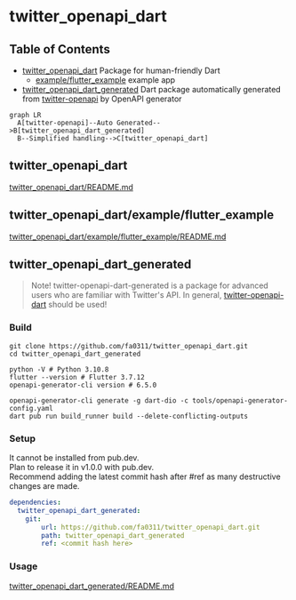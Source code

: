 # twitter_openapi_dart

## Table of Contents

- [twitter_openapi_dart](./twitter_openapi_dart) Package for human-friendly Dart
  - [example/flutter_example](./twitter_openapi_dart/example/flutter_example) example app
- [twitter_openapi_dart_generated](./twitter_openapi_dart_generated) Dart package automatically generated from [twitter-openapi](https://github.com/fa0311/twitter-openapi) by OpenAPI generator

```mermaid
graph LR
  A[twitter-openapi]--Auto Generated-->B[twitter_openapi_dart_generated]
  B--Simplified handling-->C[twitter_openapi_dart]
```

## twitter_openapi_dart

[twitter_openapi_dart/README.md](./twitter_openapi_dart/README.md)

## twitter_openapi_dart/example/flutter_example

[twitter_openapi_dart/example/flutter_example/README.md](./twitter_openapi_dart/example/flutter_example/README.md)

## twitter_openapi_dart_generated

> Note! twitter-openapi-dart-generated is a package for advanced users who are familiar with Twitter's API. In general, [twitter-openapi-dart](./twitter-openapi-dart) should be used!

### Build

```shell
git clone https://github.com/fa0311/twitter_openapi_dart.git
cd twitter_openapi_dart_generated
```

```shell
python -V # Python 3.10.8
flutter --version # Flutter 3.7.12
openapi-generator-cli version # 6.5.0
```

```shell
openapi-generator-cli generate -g dart-dio -c tools/openapi-generator-config.yaml
dart pub run build_runner build --delete-conflicting-outputs
```

### Setup

It cannot be installed from pub.dev.  
Plan to release it in v1.0.0 with pub.dev.  
Recommend adding the latest commit hash after #ref as many destructive changes are made.

```yaml
dependencies:
  twitter_openapi_dart_generated:
    git:
        url: https://github.com/fa0311/twitter_openapi_dart.git
        path: twitter_openapi_dart_generated
        ref: <commit hash here>
```

### Usage

[twitter_openapi_dart_generated/README.md](./twitter_openapi_dart_generated/README.md)
